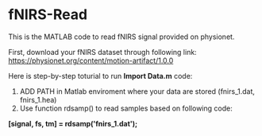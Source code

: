 # fNIRS-Read
This is the MATLAB code to read fNIRS signal provided on physionet.

First, download your fNIRS dataset through following link: <https://physionet.org/content/motion-artifact/1.0.0>


Here is step-by-step toturial to run **Import Data.m** code:

1. ADD PATH in Matlab enviroment where your data are stored (fnirs_1.dat, fnirs_1.hea)
2. Use function rdsamp() to read samples based on following code: 

**[signal, fs, tm] = rdsamp('fnirs_1.dat');**



            
         
 
